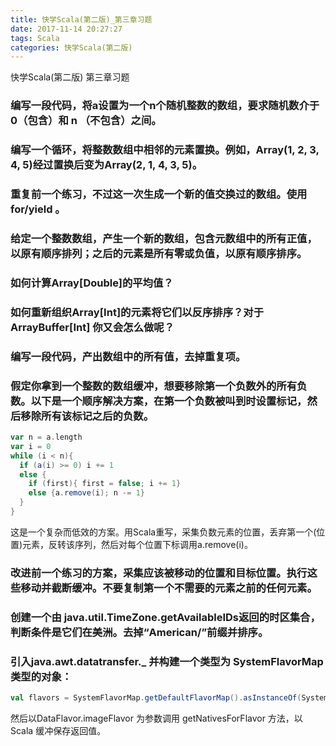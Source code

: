 ```yaml
---
title: 快学Scala(第二版)_第三章习题
date: 2017-11-14 20:27:27
tags: Scala
categories: 快学Scala(第二版)
---
```


快学Scala(第二版) 第三章习题
<!-- more -->

### 编写一段代码，将a设置为一个n个随机整数的数组，要求随机数介于0（包含）和 n （不包含）之间。


### 编写一个循环，将整数数组中相邻的元素置换。例如，Array(1, 2, 3, 4, 5)经过置换后变为Array(2, 1, 4, 3, 5)。


### 重复前一个练习，不过这一次生成一个新的值交换过的数组。使用 for/yield 。


### 给定一个整数数组，产生一个新的数组，包含元数组中的所有正值，以原有顺序排列；之后的元素是所有零或负值，以原有顺序排序。


### 如何计算Array[Double]的平均值？


### 如何重新组织Array[Int]的元素将它们以反序排序？对于ArrayBuffer[Int] 你又会怎么做呢？


### 编写一段代码，产出数组中的所有值，去掉重复项。


### 假定你拿到一个整数的数组缓冲，想要移除第一个负数外的所有负数。以下是一个顺序解决方案，在第一个负数被叫到时设置标记，然后移除所有该标记之后的负数。
```scala
var n = a.length
var i = 0
while (i < n){
  if (a(i) >= 0) i += 1
  else {
    if (first){ first = false; i += 1}
    else {a.remove(i); n -= 1}
  }
}
```
这是一个复杂而低效的方案。用Scala重写，采集负数元素的位置，丢弃第一个(位置)元素，反转该序列，然后对每个位置下标调用a.remove(i)。


### 改进前一个练习的方案，采集应该被移动的位置和目标位置。执行这些移动并截断缓冲。不要复制第一个不需要的元素之前的任何元素。


### 创建一个由 java.util.TimeZone.getAvailableIDs返回的时区集合，判断条件是它们在美洲。去掉“American/”前缀并排序。


### 引入java.awt.datatransfer._ 并构建一个类型为 SystemFlavorMap 类型的对象：
```scala
val flavors = SystemFlavorMap.getDefaultFlavorMap().asInstanceOf(SystemFlavorMap)
```
然后以DataFlavor.imageFlavor 为参数调用 getNativesForFlavor 方法，以Scala 缓冲保存返回值。

